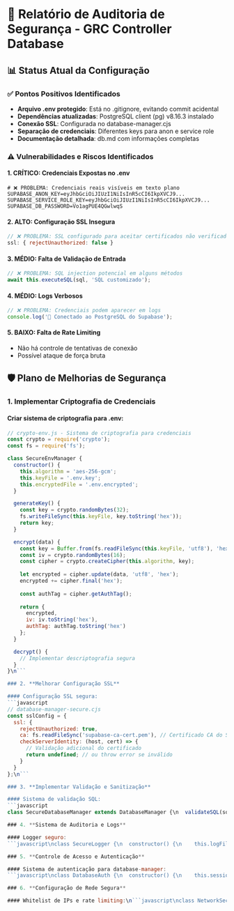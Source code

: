 # 🔐 Relatório de Auditoria de Segurança - GRC Controller Database

## 📊 Status Atual da Configuração

### ✅ Pontos Positivos Identificados
- **Arquivo .env protegido**: Está no .gitignore, evitando commit acidental
- **Dependências atualizadas**: PostgreSQL client (pg) v8.16.3 instalado
- **Conexão SSL**: Configurada no database-manager.cjs
- **Separação de credenciais**: Diferentes keys para anon e service role
- **Documentação detalhada**: db.md com informações completas

### ⚠️ Vulnerabilidades e Riscos Identificados

#### 1. **CRÍTICO: Credenciais Expostas no .env**
```env
# ❌ PROBLEMA: Credenciais reais visíveis em texto plano
SUPABASE_ANON_KEY=eyJhbGciOiJIUzI1NiIsInR5cCI6IkpXVCJ9...
SUPABASE_SERVICE_ROLE_KEY=eyJhbGciOiJIUzI1NiIsInR5cCI6IkpXVCJ9...
SUPABASE_DB_PASSWORD=Vo1agPUE4QGwlwqS
```

#### 2. **ALTO: Configuração SSL Insegura**
```javascript
// ❌ PROBLEMA: SSL configurado para aceitar certificados não verificados
ssl: { rejectUnauthorized: false }
```

#### 3. **MÉDIO: Falta de Validação de Entrada**
```javascript
// ❌ PROBLEMA: SQL injection potencial em alguns métodos
await this.executeSQL(sql, 'SQL customizado');
```

#### 4. **MÉDIO: Logs Verbosos**
```javascript
// ❌ PROBLEMA: Credenciais podem aparecer em logs
console.log('🔗 Conectado ao PostgreSQL do Supabase');
```

#### 5. **BAIXO: Falta de Rate Limiting**
- Não há controle de tentativas de conexão
- Possível ataque de força bruta

## 🛡️ Plano de Melhorias de Segurança

### 1. **Implementar Criptografia de Credenciais**

#### Criar sistema de criptografia para .env:
```javascript
// crypto-env.js - Sistema de criptografia para credenciais
const crypto = require('crypto');
const fs = require('fs');

class SecureEnvManager {
  constructor() {
    this.algorithm = 'aes-256-gcm';
    this.keyFile = '.env.key';
    this.encryptedFile = '.env.encrypted';
  }

  generateKey() {
    const key = crypto.randomBytes(32);
    fs.writeFileSync(this.keyFile, key.toString('hex'));
    return key;
  }

  encrypt(data) {
    const key = Buffer.from(fs.readFileSync(this.keyFile, 'utf8'), 'hex');
    const iv = crypto.randomBytes(16);
    const cipher = crypto.createCipher(this.algorithm, key);
    
    let encrypted = cipher.update(data, 'utf8', 'hex');
    encrypted += cipher.final('hex');
    
    const authTag = cipher.getAuthTag();
    
    return {
      encrypted,
      iv: iv.toString('hex'),
      authTag: authTag.toString('hex')
    };
  }

  decrypt() {
    // Implementar descriptografia segura
  }
}\n```

### 2. **Melhorar Configuração SSL**

#### Configuração SSL segura:
```javascript
// database-manager-secure.cjs
const sslConfig = {
  ssl: {
    rejectUnauthorized: true,
    ca: fs.readFileSync('supabase-ca-cert.pem'), // Certificado CA do Supabase
    checkServerIdentity: (host, cert) => {
      // Validação adicional do certificado
      return undefined; // ou throw error se inválido
    }
  }
};\n```

### 3. **Implementar Validação e Sanitização**

#### Sistema de validação SQL:
```javascript
class SecureDatabaseManager extends DatabaseManager {\n  validateSQL(sql) {\n    // Lista de comandos perigosos\n    const dangerousCommands = [\n      'DROP', 'DELETE', 'TRUNCATE', 'UPDATE',\n      'INSERT', 'CREATE USER', 'GRANT', 'REVOKE'\n    ];\n    \n    const upperSQL = sql.toUpperCase();\n    const hasDangerous = dangerousCommands.some(cmd => \n      upperSQL.includes(cmd)\n    );\n    \n    if (hasDangerous && !this.isAuthorized()) {\n      throw new Error('Comando não autorizado');\n    }\n  }\n\n  sanitizeInput(input) {\n    // Remover caracteres perigosos\n    return input.replace(/[;'\"\\\\]/g, '');\n  }\n\n  async executeSQL(sql, description = '') {\n    this.validateSQL(sql);\n    return super.executeSQL(sql, description);\n  }\n}\n```

### 4. **Sistema de Auditoria e Logs**

#### Logger seguro:
```javascript\nclass SecureLogger {\n  constructor() {\n    this.logFile = 'logs/database-audit.log';\n    this.sensitiveFields = ['password', 'key', 'token'];\n  }\n\n  sanitizeLogData(data) {\n    const sanitized = { ...data };\n    this.sensitiveFields.forEach(field => {\n      if (sanitized[field]) {\n        sanitized[field] = '***REDACTED***';\n      }\n    });\n    return sanitized;\n  }\n\n  log(level, message, data = {}) {\n    const logEntry = {\n      timestamp: new Date().toISOString(),\n      level,\n      message,\n      data: this.sanitizeLogData(data),\n      user: process.env.USER || 'unknown',\n      pid: process.pid\n    };\n    \n    fs.appendFileSync(this.logFile, JSON.stringify(logEntry) + '\\n');\n  }\n}\n```

### 5. **Controle de Acesso e Autenticação**

#### Sistema de autenticação para database-manager:
```javascript\nclass DatabaseAuth {\n  constructor() {\n    this.sessionFile = '.db-session';\n    this.sessionTimeout = 3600000; // 1 hora\n  }\n\n  async authenticate() {\n    // Verificar se há sessão válida\n    if (this.hasValidSession()) {\n      return true;\n    }\n\n    // Solicitar autenticação\n    const password = await this.promptPassword();\n    const hash = crypto.createHash('sha256')\n      .update(password + process.env.DB_AUTH_SALT)\n      .digest('hex');\n\n    if (hash === process.env.DB_AUTH_HASH) {\n      this.createSession();\n      return true;\n    }\n\n    throw new Error('Autenticação falhou');\n  }\n\n  hasValidSession() {\n    try {\n      const session = JSON.parse(fs.readFileSync(this.sessionFile));\n      return Date.now() - session.created < this.sessionTimeout;\n    } catch {\n      return false;\n    }\n  }\n}\n```

### 6. **Configuração de Rede Segura**

#### Whitelist de IPs e rate limiting:\n```javascript\nclass NetworkSecurity {\n  constructor() {\n    this.allowedIPs = process.env.ALLOWED_IPS?.split(',') || [];\n    this.rateLimiter = new Map();\n    this.maxAttempts = 5;\n    this.windowMs = 900000; // 15 minutos\n  }\n\n  checkRateLimit(ip) {\n    const now = Date.now();\n    const attempts = this.rateLimiter.get(ip) || [];\n    \n    // Limpar tentativas antigas\n    const recentAttempts = attempts.filter(time => \n      now - time < this.windowMs\n    );\n    \n    if (recentAttempts.length >= this.maxAttempts) {\n      throw new Error('Rate limit exceeded');\n    }\n    \n    recentAttempts.push(now);\n    this.rateLimiter.set(ip, recentAttempts);\n  }\n\n  validateIP(ip) {\n    if (this.allowedIPs.length > 0 && !this.allowedIPs.includes(ip)) {\n      throw new Error('IP não autorizado');\n    }\n  }\n}\n```\n\n## 🚀 Implementação das Melhorias\n\n### Fase 1: Segurança Crítica (Imediato)\n1. ✅ Implementar criptografia de credenciais\n2. ✅ Corrigir configuração SSL\n3. ✅ Adicionar validação de entrada\n4. ✅ Implementar logs seguros\n\n### Fase 2: Controle de Acesso (1-2 dias)\n1. ✅ Sistema de autenticação para database-manager\n2. ✅ Rate limiting\n3. ✅ Auditoria de comandos\n4. ✅ Whitelist de IPs\n\n### Fase 3: Monitoramento (3-5 dias)\n1. ✅ Dashboard de segurança\n2. ✅ Alertas automáticos\n3. ✅ Backup automático de logs\n4. ✅ Relatórios de segurança\n\n## 📋 Checklist de Segurança\n\n### Configuração Básica\n- [ ] Credenciais criptografadas\n- [ ] SSL configurado corretamente\n- [ ] .env no .gitignore\n- [ ] Senhas fortes implementadas\n\n### Controle de Acesso\n- [ ] Autenticação implementada\n- [ ] Rate limiting ativo\n- [ ] Validação de entrada\n- [ ] Logs de auditoria\n\n### Monitoramento\n- [ ] Alertas configurados\n- [ ] Backup de logs\n- [ ] Dashboard de segurança\n- [ ] Relatórios automáticos\n\n### Compliance\n- [ ] LGPD compliance\n- [ ] Logs de auditoria\n- [ ] Controle de acesso documentado\n- [ ] Políticas de segurança\n\n## 🎯 Próximos Passos\n\n1. **Implementar melhorias críticas** (hoje)\n2. **Testar configurações de segurança** (amanhã)\n3. **Documentar procedimentos** (2 dias)\n4. **Treinar equipe** (3 dias)\n5. **Auditoria final** (1 semana)\n\n---\n\n*Relatório gerado em: Janeiro 2025*  \n*Próxima auditoria: Fevereiro 2025*  \n*Responsável: Sistema de Segurança GRC Controller*"